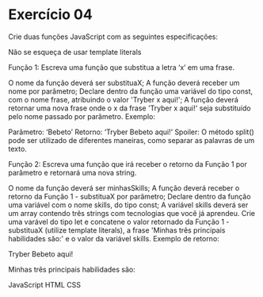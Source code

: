 # Exercício 04 

Crie duas funções JavaScript com as seguintes especificações:

Não se esqueça de usar template literals

Função 1: Escreva uma função que substitua a letra ‘x’ em uma frase.

O nome da função deverá ser substituaX;
A função deverá receber um nome por parâmetro;
Declare dentro da função uma variável do tipo const, com o nome frase, atribuindo o valor 'Tryber x aqui!';
A função deverá retornar uma nova frase onde o x da frase 'Tryber x aqui!' seja substituído pelo nome passado por parâmetro.
Exemplo:

Parâmetro: ‘Bebeto’
Retorno: ‘Tryber Bebeto aqui!’
Spoiler: O método split() pode ser utilizado de diferentes maneiras, como separar as palavras de um texto.

Função 2: Escreva uma função que irá receber o retorno da Função 1 por parâmetro e retornará uma nova string.

O nome da função deverá ser minhasSkills;
A função deverá receber o retorno da Função 1 - substituaX por parâmetro;
Declare dentro da função uma variável com o nome skills, do tipo const;
A variável skills deverá ser um array contendo três strings com tecnologias que você já aprendeu.
Crie uma varável do tipo let e concatene o valor retornado da Função 1 - substituaX (utilize template literals), a frase 'Minhas três principais habilidades são:' e o valor da variável skills.
Exemplo de retorno:

Tryber Bebeto aqui!

Minhas três principais habilidades são:

JavaScript
HTML
CSS